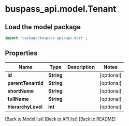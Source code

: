 # buspass_api.model.Tenant

## Load the model package
```dart
import 'package:buspass_api/api.dart';
```

## Properties
Name | Type | Description | Notes
------------ | ------------- | ------------- | -------------
**id** | **String** |  | [optional] 
**parentTenantId** | **String** |  | [optional] 
**shortName** | **String** |  | [optional] 
**fullName** | **String** |  | [optional] 
**hierarchyLevel** | **int** |  | [optional] 

[[Back to Model list]](../README.md#documentation-for-models) [[Back to API list]](../README.md#documentation-for-api-endpoints) [[Back to README]](../README.md)


